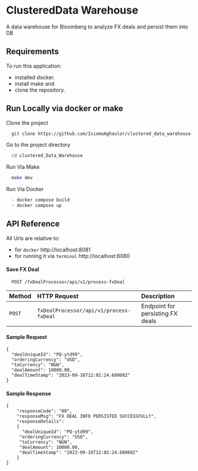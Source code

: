 
# ClusteredData Warehouse

A data warehouse for Bloomberg to analyze FX deals and persist them into DB

## Requirements
To run this application: 
- installed docker. 
- install make and 
- clone the repository.


## Run Locally via docker or make

Clone the project

```bash
  git clone https://github.com/IsiomaAghaulor/clustered_data_warehouse.git
```

Go to the project directory

```bash
  cd clustered_Data_Warehouse
```

Run Via Make

```bash
  make dev
```

Run Via Docker
```bash
  - docker compose build
  - docker compose up 
```


## API Reference
All Urls are relative to:
- for `docker` http://localhost:8081
- for running it via `terminal` http://localhost:8080
#### Save FX Deal

```http
  POST /fxDealProcessor/api/v1/process-fxDeal
```

| Method   | HTTP Request                            | Description                      |
|:---------|:----------------------------------------|:---------------------------------|
| `POST`   | `fxDealProcessor/api/v1/process-fxDeal` | Endpoint for persisting FX deals |

#### Sample Request
```
{
  "dealUniqueId": "PQ-ytd99",
  "orderingCurrency": "USD",
  "toCurrency": "NGN",
  "dealAmount": 10000.00,
  "dealTimeStamp": "2023-09-16T12:02:24.680682"
}
```
#### Sample Response
```
{
    "responseCode": "00",
    "responseMsg": "FX DEAL INFO PERSISTED SUCCESSFULLY",
    "responseDetails":
    {
      "dealUniqueId": "PQ-ytd99",
     "orderingCurrency": "USD",
     "toCurrency": "NGN",
     "dealAmount": 10000.00,
     "dealTimeStamp": "2023-09-16T12:02:24.680682"
    }
}
```


